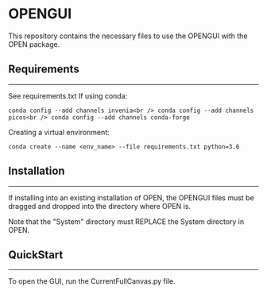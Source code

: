 # OPENGUI
This repository contains the necessary files
to use the OPENGUI with the OPEN package.

## Requirements
--------------------------------------------------
See requirements.txt
If using conda:

``conda config --add channels invenia<br />
conda config --add channels picos<br />
conda config --add channels conda-forge``

Creating a virtual environment:

```conda create --name <env_name> --file requirements.txt python=3.6```

## Installation
--------------------------------------------------
If installing into an existing installation of OPEN,
the OPENGUI files must be dragged and dropped into the directory where OPEN is.

Note that the "System" directory must REPLACE the System directory in OPEN.

## QuickStart
--------------------------------------------------
To open the GUI, run the CurrentFullCanvas.py file.
